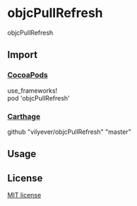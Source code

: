 # objcPullRefresh
objcPullRefresh

## Import
### [CocoaPods](http://cocoapods.org)
use_frameworks!
</br>
pod 'objcPullRefresh'

### [Carthage](https://github.com/Carthage/Carthage)
github "vilyever/objcPullRefresh" "master"

## Usage

## License

[MIT license](LICENSE)
